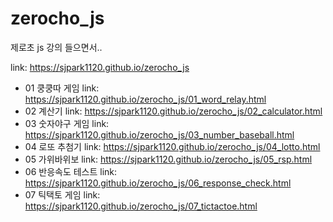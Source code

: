 # zerocho_js
제로초 js 강의 들으면서..

link:  https://sjpark1120.github.io/zerocho_js

+ 01 쿵쿵따 게임 link: https://sjpark1120.github.io/zerocho_js/01_word_relay.html
+ 02 계산기 link: https://sjpark1120.github.io/zerocho_js/02_calculator.html
+ 03 숫자야구 게임 link: https://sjpark1120.github.io/zerocho_js/03_number_baseball.html
+ 04 로또 추첨기 link: https://sjpark1120.github.io/zerocho_js/04_lotto.html
+ 05 가위바위보 link: https://sjpark1120.github.io/zerocho_js/05_rsp.html
+ 06 반응속도 테스트 link: https://sjpark1120.github.io/zerocho_js/06_response_check.html
+ 07 틱택토 게임 link: https://sjpark1120.github.io/zerocho_js/07_tictactoe.html

